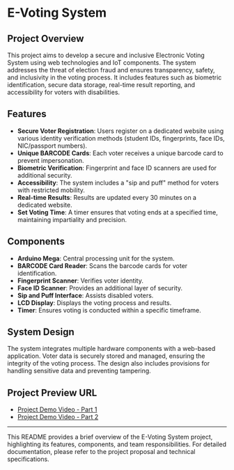 # E-Voting System

## Project Overview

This project aims to develop a secure and inclusive Electronic Voting System using web technologies and IoT components. The system addresses the threat of election fraud and ensures transparency, safety, and inclusivity in the voting process. It includes features such as biometric identification, secure data storage, real-time result reporting, and accessibility for voters with disabilities.

## Features

- **Secure Voter Registration**: Users register on a dedicated website using various identity verification methods (student IDs, fingerprints, face IDs, NIC/passport numbers).
- **Unique BARCODE Cards**: Each voter receives a unique barcode card to prevent impersonation.
- **Biometric Verification**: Fingerprint and face ID scanners are used for additional security.
- **Accessibility**: The system includes a "sip and puff" method for voters with restricted mobility.
- **Real-time Results**: Results are updated every 30 minutes on a dedicated website.
- **Set Voting Time**: A timer ensures that voting ends at a specified time, maintaining impartiality and precision.

## Components

- **Arduino Mega**: Central processing unit for the system.
- **BARCODE Card Reader**: Scans the barcode cards for voter identification.
- **Fingerprint Scanner**: Verifies voter identity.
- **Face ID Scanner**: Provides an additional layer of security.
- **Sip and Puff Interface**: Assists disabled voters.
- **LCD Display**: Displays the voting process and results.
- **Timer**: Ensures voting is conducted within a specific timeframe.

## System Design

The system integrates multiple hardware components with a web-based application. Voter data is securely stored and managed, ensuring the integrity of the voting process. The design also includes provisions for handling sensitive data and preventing tampering.

## Project Preview URL

- [Project Demo Video - Part 1](https://youtu.be/pVRAK2JaDbo)
- [Project Demo Video - Part 2](https://youtu.be/pVRAK2JaDbo)

---

This README provides a brief overview of the E-Voting System project, highlighting its features, components, and team responsibilities. For detailed documentation, please refer to the project proposal and technical specifications.
